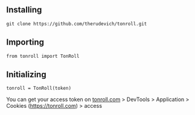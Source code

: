 <h2>Installing</h2>

```git clone https://github.com/therudevich/tonroll.git```

<h2>Importing</h2>

```from tonroll import TonRoll```

<h2>Initializing</h2>

```tonroll = TonRoll(token)```

You can get your access token on [ tonroll.com](https://tonroll.com) > DevTools > Application > Cookies (https://tonroll.com) > access



